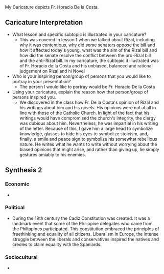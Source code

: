 My Caricature depicts Fr. Horacio De la Costa. 

## Caricature Interpretation

- What lesson and specific subtopic is illustrated in your caricature? 
	- This was covered in lesson 1 when we talked about Rizal, including why it was contentious, why did some senators oppose the bill and how it affected today's young, what was the aim of the Rizal bill and how did the senate resolve the conflict between the pro-Rizal bill and the anti-Rizal bill. In my caricature, the subtopic it illustrated was of Fr. Horacio de la Costa and his unbiased, balanced and rational judgement on Rizal and hi Novel 
- Who is your inspiring person/group of persons that you would like to portray in your presentation?
	- The person I would like to portray would be Fr. Horacio De la Costa
- Using your caricature, explain the reason how that person/group of persons inspired you.
	- We discovered in the class how Fr. De la Costa's opinion of Rizal and his writings about him and his novels. His opinions were not at all in line with those of the Catholic Church. In light of the fact that his writings would have compromised the church's integrity, the clergy was dubious about him. Nevertheless, he was impartial in his writing of the letter. Because of this, I gave him a large head to symbolize knowledge, glasses to hide his eyes to symbolize stoicism, and, finally, a smile and peace sign to symbolize his somewhat rebellious nature. He writes what he wants to write without worrying about the biased opinions that might arise, and rather than giving up, he simply gestures amiably to his enemies.

## Synthesis 2
### Economic
- 
### Political
- During the 19th century the Cadiz Constitution was created. It was a landmark event that some of the Philippine delegates who came from the Philippines participated. This constitution embraced the principles of freethinking and equality of all citizens. Liberalism in Europe, the intense struggle between the liberals and conservatives inspired the natives and creoles to claim equality with the Spaniards. 
### Sociocultural
- 


